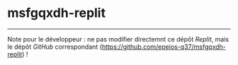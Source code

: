 # msfgqxdh-replit

---

Note pour le développeur : ne pas modifier directemnt ce dépôt *Replit*, mais le dépôt *GitHub* correspondant (https://github.com/epeios-q37/msfgqxdh-replit) !